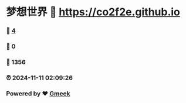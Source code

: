 # 梦想世界 :link: https://co2f2e.github.io 
### :page_facing_up: [4](https://co2f2e.github.io/tag.html) 
### :speech_balloon: 0 
### :hibiscus: 1356 
### :alarm_clock: 2024-11-11 02:09:26 
### Powered by :heart: [Gmeek](https://github.com/Meekdai/Gmeek)
